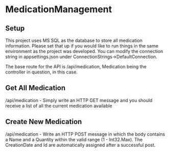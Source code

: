 # MedicationManagement

## Setup

This project uses MS SQL as the database to store all medication information. Please set that up if you would like to run things in the same environment as the project was developed. You can modify the connection string in appsettings.json under ConnectionStrings->DefaultConnection.

The base route for the API is /api/medication, Medication being the controller in question, in this case.

## Get All Medication

/api/medication - Simply write an HTTP GET message and you should receive a list of all the current medication available

## Create New Medication

/api/medication - Write an HTTP POST message in which the body contains a Name and a Quantity within the valid range (1 - Int32.Max). The CreationDate and Id are automatically assigned after a successful post.

